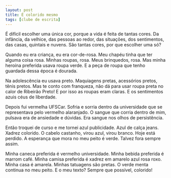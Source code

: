 ```yaml
---
layout: post
title: É colorido mesmo
tags: [clube de escrita]
---
```



É difícil escolher uma única cor, porque a vida é feita de tantas cores. Da infância, da velhice, das pessoas ao redor, das situações, dos sentimentos, das casas, quintais e nuvens. São tantas cores, por que escolher uma só?  

Quando eu era criança, eu era cor-de-rosa. Meu chapéu tinha que ter alguma coisa rosa. Minhas roupas, rosa. Meus brinquedos, rosa. Mas minha heroína preferida usava roupa verde. E a peça de roupa que tenho guardada dessa época é dourada.  

Na adolescência eu usava preto. Maquiagens pretas, acessórios pretos, tênis pretos. Mas te conto com franqueza, não dá para usar roupa preta no calor de Ribeirão Preto! E por isso as roupas eram claras. E os sentimentos azuis céus de liberdade.  

Depois fui vermelha UFSCar. Sofria e sorria dentro da universidade que se representava pelo vermelho alaranjado. O sangue que corria dentro de mim, pulsava era de ansiedade e dúvidas. Era sangue nos olhos de persistência.  

Então troquei de curso e me tornei azul publicidade. Azul de calça jeans. Xadrez colorido. O cabelo castanho, virou azul, virou branco. Hoje está perdido. A esperança que mora no meu peito é verde. Talvez fora sempre assim.  

Minha caneca preferida é vermelho universidade. Minha bebida preferida é marrom café. Minha camisa preferida é xadrez em amarelo azul rosa roxo. Minha casa é amarela. Minhas tatuagens são pretas. O verde menta continua no meu peito. E o meu texto? Sempre que possível, colorido!
